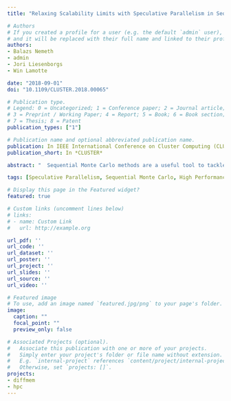 ```yaml
---
title: "Relaxing Scalability Limits with Speculative Parallelism in Sequential Monte Carlo"

# Authors
# If you created a profile for a user (e.g. the default `admin` user), write the username (folder name) here
# and it will be replaced with their full name and linked to their profile.
authors:
- Balazs Nemeth
- admin
- Jori Liesenborgs
- Win Lamotte

date: "2018-09-01"
doi: "10.1109/CLUSTER.2018.00065"

# Publication type.
# Legend: 0 = Uncategorized; 1 = Conference paper; 2 = Journal article;
# 3 = Preprint / Working Paper; 4 = Report; 5 = Book; 6 = Book section;
# 7 = Thesis; 8 = Patent
publication_types: ["1"]

# Publication name and optional abbreviated publication name.
publication: In IEEE International Conference on Cluster Computing (CLUSTER)
publication_short: In *CLUSTER*

abstract: "  Sequential Monte Carlo methods are a useful tool to tackle non-linear problems in a Bayesian setting. A target posterior distribution is approximated by moving a set of weighted particles through a sequence of distributions. To counteract degeneracy caused by sequentially changing the underlying distribution, particles occasionally need to be resampled. Deciding if this is necessary requires a reduction operation on the weights after each update. Hence, scalability on a cluster is not only determined by the number of particles used, but also by how well load is balanced. This paper shows how speculative execution in Sequential Monte Carlo with Markov Chain Monte Carlo steps can improve parallel scalability. The key insight is that decisions taken based on the reduction result in each step can be accurately predicted. Consequently, synchronization inherent in the reduction can, in most cases, be avoided, relaxing the limit imposed by load imbalance. Particles are renumbered during resampling to further improve accuracy. Multiple test scenarios, each with different load balance characteristics, are studied empirically on a compute cluster. Tests show that when decisions are predicted correctly, execution time is reduced drastically for use cases with high load imbalance. Furthermore, the maximum theoretical gain, derived from execution characteristics, is compared with the measured improvement to verify that most speculative evaluations are actually useful. If predictions are incorrect, or load is balanced, speculation has no measurable negative impact. Performance is also evaluated in a weak scaling setting on cluster with 36 cores in each system."

tags: [Speculative Parallelism, Sequential Monte Carlo, High Performance Computing, Load Imbalance]

# Display this page in the Featured widget?
featured: true

# Custom links (uncomment lines below)
# links:
# - name: Custom Link
#   url: http://example.org

url_pdf: ''
url_code: ''
url_dataset: ''
url_poster: ''
url_project: ''
url_slides: ''
url_source: ''
url_video: ''

# Featured image
# To use, add an image named `featured.jpg/png` to your page's folder.
image:
  caption: ""
  focal_point: ""
  preview_only: false

# Associated Projects (optional).
#   Associate this publication with one or more of your projects.
#   Simply enter your project's folder or file name without extension.
#   E.g. `internal-project` references `content/project/internal-project/index.md`.
#   Otherwise, set `projects: []`.
projects:
- diffmem
- hpc
---
```

